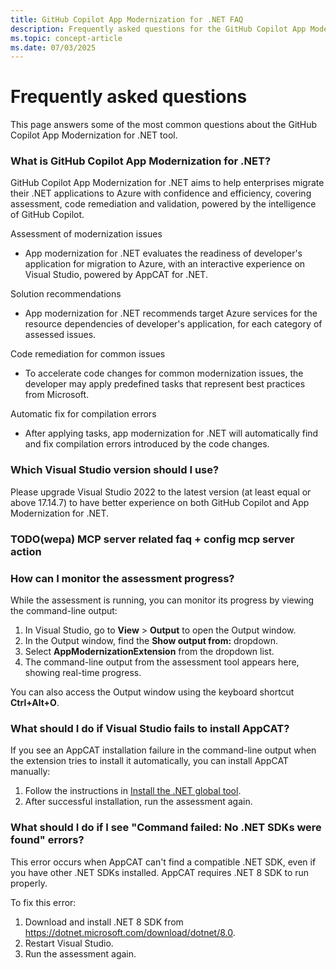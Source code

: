 ```yaml
---
title: GitHub Copilot App Modernization for .NET FAQ
description: Frequently asked questions for the GitHub Copilot App Modernization for .NET
ms.topic: concept-article
ms.date: 07/03/2025
---
```


# Frequently asked questions

This page answers some of the most common questions about the GitHub Copilot App Modernization for .NET tool.

### What is GitHub Copilot App Modernization for .NET?

GitHub Copilot App Modernization for .NET aims to help enterprises migrate their .NET applications to Azure with confidence and efficiency, covering assessment, code remediation and validation, powered by the intelligence of GitHub Copilot.
 
Assessment of modernization issues
- App modernization for .NET evaluates the readiness of developer's application for migration to Azure, with an interactive experience on Visual Studio, powered by AppCAT for .NET.
 
Solution recommendations
- App modernization for .NET recommends target Azure services for the resource dependencies of developer's application, for each category of assessed issues.
 
Code remediation for common issues
- To accelerate code changes for common modernization issues, the developer may apply predefined tasks that represent best practices from Microsoft.
 
Automatic fix for compilation errors
- After applying tasks, app modernization for .NET will automatically find and fix compilation errors introduced by the code changes.

### Which Visual Studio version should I use?

Please upgrade Visual Studio 2022 to the latest version (at least equal or above 17.14.7) to have better experience on both GitHub Copilot and App Modernization for .NET.

### TODO(wepa) MCP server related faq + config mcp server action 

### How can I monitor the assessment progress?

While the assessment is running, you can monitor its progress by viewing the command-line output:

1. In Visual Studio, go to **View** > **Output** to open the Output window.
1. In the Output window, find the **Show output from:** dropdown.
1. Select **AppModernizationExtension** from the dropdown list.
1. The command-line output from the assessment tool appears here, showing real-time progress.

You can also access the Output window using the keyboard shortcut **Ctrl+Alt+O**.

### What should I do if Visual Studio fails to install AppCAT?

If you see an AppCAT installation failure in the command-line output when the extension tries to install it automatically, you can install AppCAT manually:

1. Follow the instructions in [Install the .NET global tool](/dotnet/azure/migration/appcat/install#install-the-net-global-tool).
1. After successful installation, run the assessment again.

### What should I do if I see "Command failed: No .NET SDKs were found" errors?

This error occurs when AppCAT can't find a compatible .NET SDK, even if you have other .NET SDKs installed. AppCAT requires .NET 8 SDK to run properly.

To fix this error:

1. Download and install .NET 8 SDK from <https://dotnet.microsoft.com/download/dotnet/8.0>.
1. Restart Visual Studio.
1. Run the assessment again.

